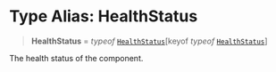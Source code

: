 # Type Alias: HealthStatus

> **HealthStatus** = *typeof* [`HealthStatus`](../variables/HealthStatus.md)\[keyof *typeof* [`HealthStatus`](../variables/HealthStatus.md)\]

The health status of the component.
